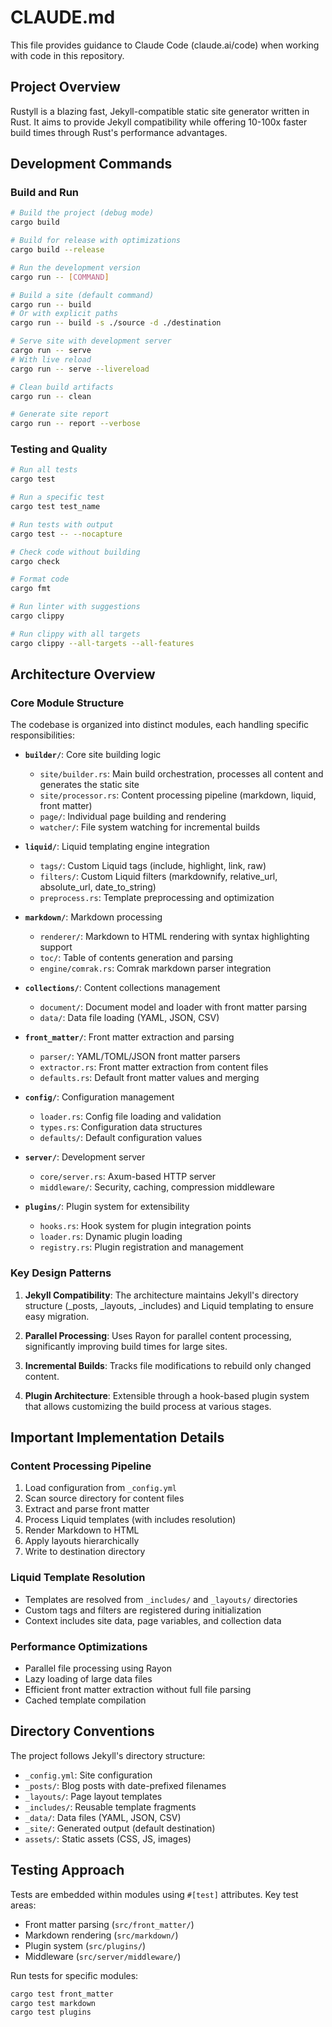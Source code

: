 # CLAUDE.md

This file provides guidance to Claude Code (claude.ai/code) when working with code in this repository.

## Project Overview

Rustyll is a blazing fast, Jekyll-compatible static site generator written in Rust. It aims to provide Jekyll compatibility while offering 10-100x faster build times through Rust's performance advantages.

## Development Commands

### Build and Run
```bash
# Build the project (debug mode)
cargo build

# Build for release with optimizations
cargo build --release

# Run the development version
cargo run -- [COMMAND]

# Build a site (default command)
cargo run -- build
# Or with explicit paths
cargo run -- build -s ./source -d ./destination

# Serve site with development server
cargo run -- serve
# With live reload
cargo run -- serve --livereload

# Clean build artifacts
cargo run -- clean

# Generate site report
cargo run -- report --verbose
```

### Testing and Quality
```bash
# Run all tests
cargo test

# Run a specific test
cargo test test_name

# Run tests with output
cargo test -- --nocapture

# Check code without building
cargo check

# Format code
cargo fmt

# Run linter with suggestions
cargo clippy

# Run clippy with all targets
cargo clippy --all-targets --all-features
```

## Architecture Overview

### Core Module Structure

The codebase is organized into distinct modules, each handling specific responsibilities:

- **`builder/`**: Core site building logic
  - `site/builder.rs`: Main build orchestration, processes all content and generates the static site
  - `site/processor.rs`: Content processing pipeline (markdown, liquid, front matter)
  - `page/`: Individual page building and rendering
  - `watcher/`: File system watching for incremental builds

- **`liquid/`**: Liquid templating engine integration
  - `tags/`: Custom Liquid tags (include, highlight, link, raw)
  - `filters/`: Custom Liquid filters (markdownify, relative_url, absolute_url, date_to_string)
  - `preprocess.rs`: Template preprocessing and optimization

- **`markdown/`**: Markdown processing
  - `renderer/`: Markdown to HTML rendering with syntax highlighting support
  - `toc/`: Table of contents generation and parsing
  - `engine/comrak.rs`: Comrak markdown parser integration

- **`collections/`**: Content collections management
  - `document/`: Document model and loader with front matter parsing
  - `data/`: Data file loading (YAML, JSON, CSV)

- **`front_matter/`**: Front matter extraction and parsing
  - `parser/`: YAML/TOML/JSON front matter parsers
  - `extractor.rs`: Front matter extraction from content files
  - `defaults.rs`: Default front matter values and merging

- **`config/`**: Configuration management
  - `loader.rs`: Config file loading and validation
  - `types.rs`: Configuration data structures
  - `defaults/`: Default configuration values

- **`server/`**: Development server
  - `core/server.rs`: Axum-based HTTP server
  - `middleware/`: Security, caching, compression middleware

- **`plugins/`**: Plugin system for extensibility
  - `hooks.rs`: Hook system for plugin integration points
  - `loader.rs`: Dynamic plugin loading
  - `registry.rs`: Plugin registration and management

### Key Design Patterns

1. **Jekyll Compatibility**: The architecture maintains Jekyll's directory structure (_posts, _layouts, _includes) and Liquid templating to ensure easy migration.

2. **Parallel Processing**: Uses Rayon for parallel content processing, significantly improving build times for large sites.

3. **Incremental Builds**: Tracks file modifications to rebuild only changed content.

4. **Plugin Architecture**: Extensible through a hook-based plugin system that allows customizing the build process at various stages.

## Important Implementation Details

### Content Processing Pipeline
1. Load configuration from `_config.yml`
2. Scan source directory for content files
3. Extract and parse front matter
4. Process Liquid templates (with includes resolution)
5. Render Markdown to HTML
6. Apply layouts hierarchically
7. Write to destination directory

### Liquid Template Resolution
- Templates are resolved from `_includes/` and `_layouts/` directories
- Custom tags and filters are registered during initialization
- Context includes site data, page variables, and collection data

### Performance Optimizations
- Parallel file processing using Rayon
- Lazy loading of large data files
- Efficient front matter extraction without full file parsing
- Cached template compilation

## Directory Conventions

The project follows Jekyll's directory structure:
- `_config.yml`: Site configuration
- `_posts/`: Blog posts with date-prefixed filenames
- `_layouts/`: Page layout templates
- `_includes/`: Reusable template fragments
- `_data/`: Data files (YAML, JSON, CSV)
- `_site/`: Generated output (default destination)
- `assets/`: Static assets (CSS, JS, images)

## Testing Approach

Tests are embedded within modules using `#[test]` attributes. Key test areas:
- Front matter parsing (`src/front_matter/`)
- Markdown rendering (`src/markdown/`)
- Plugin system (`src/plugins/`)
- Middleware (`src/server/middleware/`)

Run tests for specific modules:
```bash
cargo test front_matter
cargo test markdown
cargo test plugins
```
